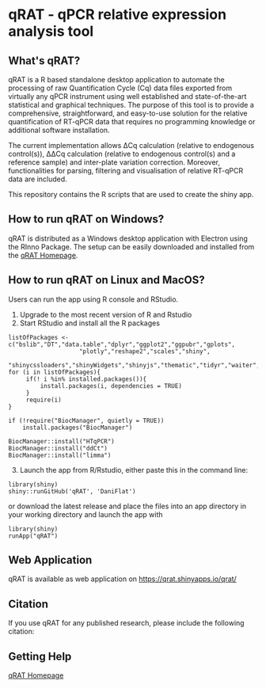 # qRAT - qPCR relative expression analysis tool

## What's qRAT?

qRAT is a R based standalone desktop application to automate the processing of raw Quantification Cycle (Cq) data files exported from virtually any qPCR instrument using well established and state-of-the-art statistical and graphical techniques. The purpose of this tool is to provide a comprehensive, straightforward, and easy-to-use solution for the relative quantification of RT-qPCR data that requires no programming knowledge or additional software installation.

The current implementation allows ΔCq calculation (relative to endogenous control(s)), ΔΔCq calculation (relative to endogenous control(s) and a reference sample) and inter-plate variation correction. Moreover, functionalities for parsing, filtering and visualisation of relative RT-qPCR data are included.

This repository contains the R scripts that are used to create the shiny app.

## How to run qRAT on Windows?

qRAT is distributed as a Windows desktop application with Electron using the RInno Package. The setup can be easily downloaded and installed from the [qRAT Homepage](https://www.uibk.ac.at/microbiology/services/qrat/).

## How to run qRAT on Linux and MacOS?

Users can run the app using R console and RStudio. 
1. Upgrade to the most recent version of R and Rstudio
2. Start RStudio and install all the R packages
```
listOfPackages <- c("bslib","DT","data.table","dplyr","ggplot2","ggpubr","gplots",
                    "plotly","reshape2","scales","shiny",
                    "shinycssloaders","shinyWidgets","shinyjs","thematic","tidyr","waiter","xtable")
for (i in listOfPackages){
     if(! i %in% installed.packages()){
         install.packages(i, dependencies = TRUE)
     }
     require(i)
}

if (!require("BiocManager", quietly = TRUE))
    install.packages("BiocManager")

BiocManager::install("HTqPCR")
BiocManager::install("ddCt")
BiocManager::install("limma")
```
3. Launch the app from R/Rstudio, either paste this in the command line:
```
library(shiny)
shiny::runGitHub('qRAT', 'DaniFlat')
```
or download the latest release and place the files into an app directory in your working directory and launch the app with
```
library(shiny)
runApp("qRAT")
```

## Web Application

qRAT is available as web application on https://qrat.shinyapps.io/qrat/

## Citation

If you use qRAT for any published research, please include the following citation:

## Getting Help
[qRAT Homepage](https://www.uibk.ac.at/microbiology/services/qrat/)
